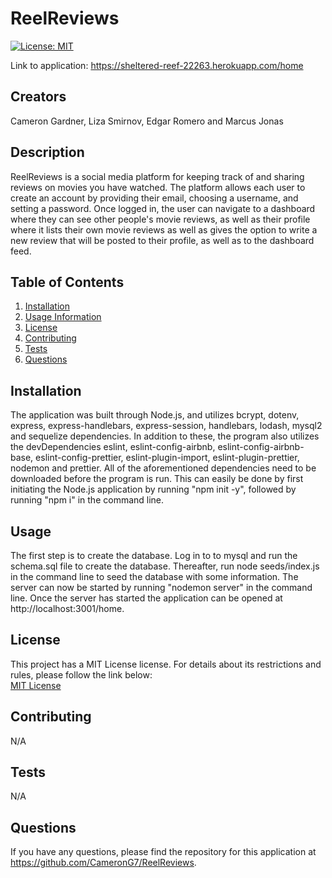 # ReelReviews

  [![License: MIT](https://img.shields.io/badge/License-MIT-yellow.svg)](https://opensource.org/licenses/MIT)

  Link to application: https://sheltered-reef-22263.herokuapp.com/home

  ## Creators
  Cameron Gardner, Liza Smirnov, Edgar Romero and Marcus Jonas

  ## Description
  ReelReviews is a social media platform for keeping track of and sharing reviews on movies you have watched. The platform allows each user to create an account by providing their email, choosing a username, and setting a password. Once logged in, the user can navigate to a dashboard where they can see other people's movie reviews, as well as their profile where it lists their own movie reviews as well as gives the option to write a new review that will be posted to their profile, as well as to the dashboard feed. 
  
  ## Table of Contents
  1. [Installation](#installation)
  2. [Usage Information](#usage)
  3. [License](#license)
  4. [Contributing](#contributing)
  5. [Tests](#tests)
  6. [Questions](#questions)

  ## Installation
  The application was built through Node.js, and utilizes bcrypt, dotenv, express, express-handlebars, express-session, handlebars, lodash, mysql2 and sequelize dependencies. In addition to these, the program also utilizes the devDependencies eslint, eslint-config-airbnb, eslint-config-airbnb-base, eslint-config-prettier, eslint-plugin-import, eslint-plugin-prettier, nodemon and prettier. All of the aforementioned dependencies need to be downloaded before the program is run. This can easily be done by first initiating the Node.js application by running "npm init -y", followed by running "npm i" in the command line. 

  ## Usage
  The first step is to create the database. Log in to to mysql and run the schema.sql file to create the database. Thereafter, run node seeds/index.js in the command line to seed the database with some information. The server can now be started by running "nodemon server" in the command line. Once the server has started the application can be opened at http://localhost:3001/home. 

  ## License
  This project has a MIT License license. For details about its restrictions and rules, please follow the link below:  
    [MIT License](https://opensource.org/licenses/MIT)  
    

  ## Contributing
  N/A

  ## Tests
  N/A

  ## Questions
  If you have any questions, please find the repository for this application at https://github.com/CameronG7/ReelReviews. 
